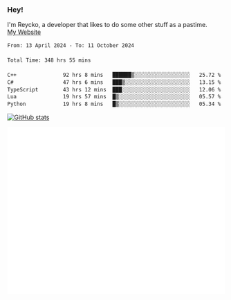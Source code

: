 ### Hey!
I'm Reycko, a developer that likes to do some other stuff as a pastime.  
[My Website](https://reycko.root.sx)

<!--START_SECTION:wakasection-->

```txt
From: 13 April 2024 - To: 11 October 2024

Total Time: 348 hrs 55 mins

C++               92 hrs 8 mins   ██████▒░░░░░░░░░░░░░░░░░░   25.72 %
C#                47 hrs 6 mins   ███▒░░░░░░░░░░░░░░░░░░░░░   13.15 %
TypeScript        43 hrs 12 mins  ███░░░░░░░░░░░░░░░░░░░░░░   12.06 %
Lua               19 hrs 57 mins  █▒░░░░░░░░░░░░░░░░░░░░░░░   05.57 %
Python            19 hrs 8 mins   █▒░░░░░░░░░░░░░░░░░░░░░░░   05.34 %
```

<!--END_SECTION:wakasection-->

[![GitHub stats](https://github-readme-stats.vercel.app/api?username=Reycko&show_icons=true&theme=dark&hide_title=true&count_private=true)](https://github.com/anuraghazra/github-readme-stats)

![Metrics](/github-metrics.svg)
